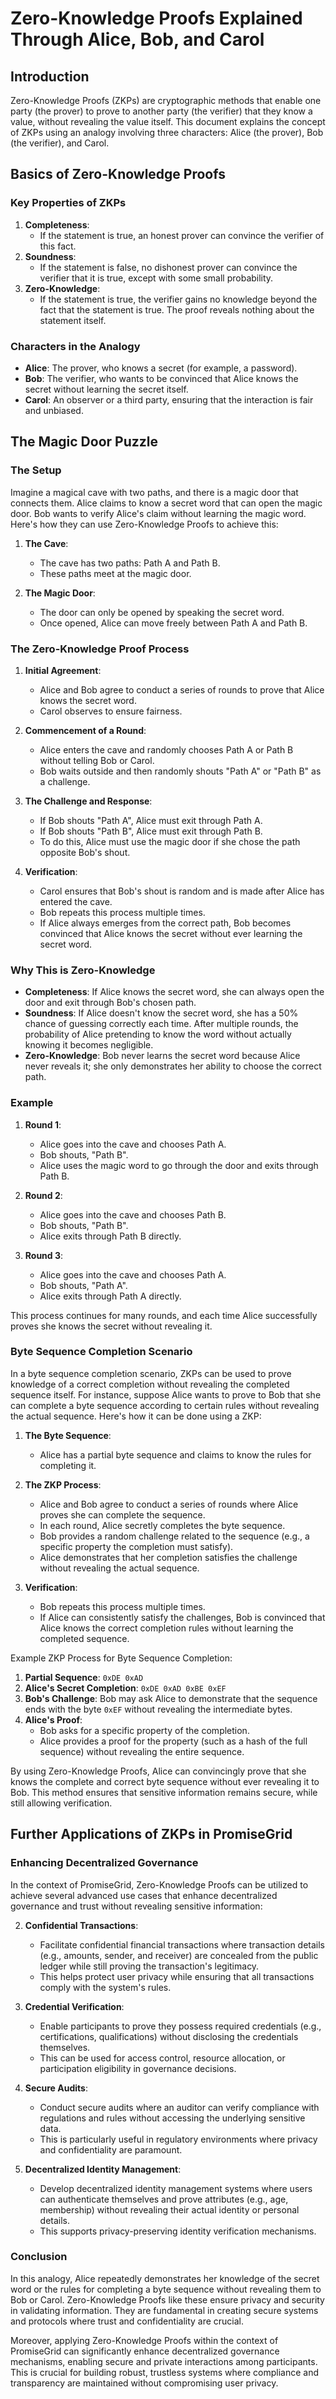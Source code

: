 # Zero-Knowledge Proofs Explained Through Alice, Bob, and Carol

## Introduction

Zero-Knowledge Proofs (ZKPs) are cryptographic methods that enable one party (the prover) to prove to another party (the verifier) that they know a value, without revealing the value itself. This document explains the concept of ZKPs using an analogy involving three characters: Alice (the prover), Bob (the verifier), and Carol.

## Basics of Zero-Knowledge Proofs

### Key Properties of ZKPs

1. **Completeness**:
   - If the statement is true, an honest prover can convince the verifier of this fact.
2. **Soundness**:
   - If the statement is false, no dishonest prover can convince the verifier that it is true, except with some small probability.
3. **Zero-Knowledge**:
   - If the statement is true, the verifier gains no knowledge beyond the fact that the statement is true. The proof reveals nothing about the statement itself.

### Characters in the Analogy

- **Alice**: The prover, who knows a secret (for example, a password).
- **Bob**: The verifier, who wants to be convinced that Alice knows the secret without learning the secret itself.
- **Carol**: An observer or a third party, ensuring that the interaction is fair and unbiased.

## The Magic Door Puzzle

### The Setup

Imagine a magical cave with two paths, and there is a magic door that connects them. Alice claims to know a secret word that can open the magic door. Bob wants to verify Alice's claim without learning the magic word. Here's how they can use Zero-Knowledge Proofs to achieve this:

1. **The Cave**:
    - The cave has two paths: Path A and Path B.
    - These paths meet at the magic door.
    
2. **The Magic Door**:
    - The door can only be opened by speaking the secret word.
    - Once opened, Alice can move freely between Path A and Path B.

### The Zero-Knowledge Proof Process

1. **Initial Agreement**:
   - Alice and Bob agree to conduct a series of rounds to prove that Alice knows the secret word.
   - Carol observes to ensure fairness.

2. **Commencement of a Round**:
   - Alice enters the cave and randomly chooses Path A or Path B without telling Bob or Carol.
   - Bob waits outside and then randomly shouts "Path A" or "Path B" as a challenge.

3. **The Challenge and Response**:
   - If Bob shouts "Path A", Alice must exit through Path A.
   - If Bob shouts "Path B", Alice must exit through Path B.
   - To do this, Alice must use the magic door if she chose the path opposite Bob's shout.

4. **Verification**:
   - Carol ensures that Bob's shout is random and is made after Alice has entered the cave.
   - Bob repeats this process multiple times.
   - If Alice always emerges from the correct path, Bob becomes convinced that Alice knows the secret without ever learning the secret word.

### Why This is Zero-Knowledge

- **Completeness**: If Alice knows the secret word, she can always open the door and exit through Bob's chosen path.
- **Soundness**: If Alice doesn't know the secret word, she has a 50% chance of guessing correctly each time. After multiple rounds, the probability of Alice pretending to know the word without actually knowing it becomes negligible.
- **Zero-Knowledge**: Bob never learns the secret word because Alice never reveals it; she only demonstrates her ability to choose the correct path.

### Example

1. **Round 1**:
   - Alice goes into the cave and chooses Path A.
   - Bob shouts, "Path B".
   - Alice uses the magic word to go through the door and exits through Path B.
   
2. **Round 2**:
   - Alice goes into the cave and chooses Path B.
   - Bob shouts, "Path B".
   - Alice exits through Path B directly.

3. **Round 3**:
   - Alice goes into the cave and chooses Path A.
   - Bob shouts, "Path A".
   - Alice exits through Path A directly.

This process continues for many rounds, and each time Alice successfully proves she knows the secret without revealing it.

### Byte Sequence Completion Scenario

In a byte sequence completion scenario, ZKPs can be used to prove knowledge of a correct completion without revealing the completed sequence itself. For instance, suppose Alice wants to prove to Bob that she can complete a byte sequence according to certain rules without revealing the actual sequence. Here's how it can be done using a ZKP:

1. **The Byte Sequence**:
    - Alice has a partial byte sequence and claims to know the rules for completing it.
    
2. **The ZKP Process**:
    - Alice and Bob agree to conduct a series of rounds where Alice proves she can complete the sequence.
    - In each round, Alice secretly completes the byte sequence.
    - Bob provides a random challenge related to the sequence (e.g., a specific property the completion must satisfy).
    - Alice demonstrates that her completion satisfies the challenge without revealing the actual sequence.
    
3. **Verification**:
    - Bob repeats this process multiple times.
    - If Alice can consistently satisfy the challenges, Bob is convinced that Alice knows the correct completion rules without learning the completed sequence.

Example ZKP Process for Byte Sequence Completion:

1. **Partial Sequence**: `0xDE 0xAD`
2. **Alice's Secret Completion**: `0xDE 0xAD 0xBE 0xEF`
3. **Bob's Challenge**: Bob may ask Alice to demonstrate that the sequence ends with the byte `0xEF` without revealing the intermediate bytes.
4. **Alice's Proof**:
    - Bob asks for a specific property of the completion.
    - Alice provides a proof for the property (such as a hash of the full sequence) without revealing the entire sequence.

By using Zero-Knowledge Proofs, Alice can convincingly prove that she knows the complete and correct byte sequence without ever revealing it to Bob. This method ensures that sensitive information remains secure, while still allowing verification.

## Further Applications of ZKPs in PromiseGrid

### Enhancing Decentralized Governance

In the context of PromiseGrid, Zero-Knowledge Proofs can be utilized to achieve several advanced use cases that enhance decentralized governance and trust without revealing sensitive information:

2. **Confidential Transactions**:
   - Facilitate confidential financial transactions where transaction details (e.g., amounts, sender, and receiver) are concealed from the public ledger while still proving the transaction's legitimacy.
   - This helps protect user privacy while ensuring that all transactions comply with the system's rules.

3. **Credential Verification**:
   - Enable participants to prove they possess required credentials (e.g., certifications, qualifications) without disclosing the credentials themselves.
   - This can be used for access control, resource allocation, or participation eligibility in governance decisions.

4. **Secure Audits**:
   - Conduct secure audits where an auditor can verify compliance with regulations and rules without accessing the underlying sensitive data.
   - This is particularly useful in regulatory environments where privacy and confidentiality are paramount.

5. **Decentralized Identity Management**:
   - Develop decentralized identity management systems where users can authenticate themselves and prove attributes (e.g., age, membership) without revealing their actual identity or personal details.
   - This supports privacy-preserving identity verification mechanisms.


### Conclusion

In this analogy, Alice repeatedly demonstrates her knowledge of the secret word or the rules for completing a byte sequence without revealing them to Bob or Carol. Zero-Knowledge Proofs like these ensure privacy and security in validating information. They are fundamental in creating secure systems and protocols where trust and confidentiality are crucial.

Moreover, applying Zero-Knowledge Proofs within the context of PromiseGrid can significantly enhance decentralized governance mechanisms, enabling secure and private interactions among participants. This is crucial for building robust, trustless systems where compliance and transparency are maintained without compromising user privacy.
